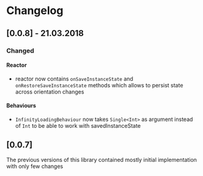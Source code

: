 # Changelog

## [0.0.8] - 21.03.2018

### Changed

#### Reactor
- reactor now contains `onSaveInstanceState` and `onRestoreSaveInstanceState` methods which allows to persist state across orientation changes

#### Behaviours
- `InfinityLoadingBehaviour` now takes `Single<Int>` as argument instead of `Int` to be able to work with savedInstanceState

## [0.0.7]

The previous versions of this library contained mostly initial implementation with only few changes
